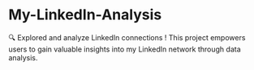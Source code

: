 # My-LinkedIn-Analysis
🔍 Explored and analyze LinkedIn connections ! This project empowers users to gain valuable insights into my LinkedIn network through data analysis.
